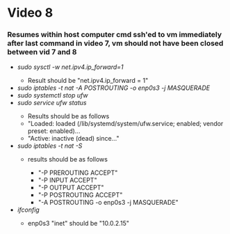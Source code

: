<h1>Video 8</h1>
<h3>Resumes within host computer cmd ssh'ed to vm immediately after last command in video 7, vm should not have been
    closed between vid 7 and 8</h3>
<ul>
    <li><i>sudo sysctl -w net.ipv4.ip_forward=1</i></li>
    <ul>
        <li>Result should be "net.ipv4.ip_forward = 1"</li>
    </ul>
    <li><i>sudo iptables -t nat -A POSTROUTING -o enp0s3 -j MASQUERADE</i></li>
    <li><i>sudo systemctl stop ufw</i></li>
    <li><i>sudo service ufw status</i></li>
    <ul>
        <li>Results should be as follows</li>
        <li>"Loaded: loaded (/lib/systemd/system/ufw.service; enabled; vendor preset: enabled)...</li>
        <li>"Active: inactive (dead) since..."</li>
    </ul>
    <li><i>sudo iptables -t nat -S</i></li>
    <ul>
        <li>results should be as follows</li>
        <ul>
            <li>"-P PREROUTING ACCEPT"</li>
            <li>"-P INPUT ACCEPT"</li>
            <li>"-P OUTPUT ACCEPT"</li>
            <li>"-P POSTROUTING ACCEPT"</li>
            <li>"-A POSTROUTING -o enp0s3 -j MASQUERADE"</li>
        </ul>
    </ul>
    <li><i>ifconfig</i></li>
    <ul>
        <li>enp0s3 "inet" should be "10.0.2.15"</li>
    </ul>
</ul>
